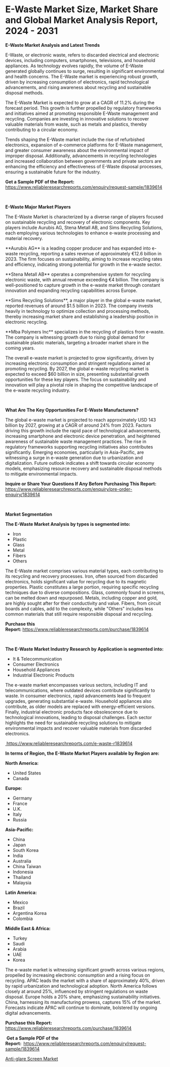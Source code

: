 <p><h1>E-Waste Market Size, Market Share and Global Market Analysis Report, 2024 - 2031</h1></p><p><strong>E-Waste Market Analysis and Latest Trends</strong></p>
<p><p>E-Waste, or electronic waste, refers to discarded electrical and electronic devices, including computers, smartphones, televisions, and household appliances. As technology evolves rapidly, the volume of E-Waste generated globally continues to surge, resulting in significant environmental and health concerns. The E-Waste market is experiencing robust growth, driven by increasing consumption of electronics, rapid technological advancements, and rising awareness about recycling and sustainable disposal methods.</p><p>The E-Waste Market is expected to grow at a CAGR of 11.2% during the forecast period. This growth is further propelled by regulatory frameworks and initiatives aimed at promoting responsible E-Waste management and recycling. Companies are investing in innovative solutions to recover valuable materials from waste, such as metals and plastics, thereby contributing to a circular economy. </p><p>Trends shaping the E-Waste market include the rise of refurbished electronics, expansion of e-commerce platforms for E-Waste management, and greater consumer awareness about the environmental impact of improper disposal. Additionally, advancements in recycling technologies and increased collaboration between governments and private sectors are enhancing the efficiency and effectiveness of E-Waste disposal processes, ensuring a sustainable future for the industry.</p></p>
<p><strong>Get a Sample PDF of the Report:&nbsp;</strong> <a href="https://www.reliableresearchreports.com/enquiry/request-sample/1839614?utm_campaign=34&utm_medium=2&utm_source=Github&utm_content=ia&utm_term=31122024&utm_id=e-waste">https://www.reliableresearchreports.com/enquiry/request-sample/1839614</a></p>
<p>&nbsp;</p>
<p><strong>E-Waste Major Market Players</strong></p>
<p><p>The E-Waste Market is characterized by a diverse range of players focused on sustainable recycling and recovery of electronic components. Key players include Aurubis AG, Stena Metall AB, and Sims Recycling Solutions, each employing various technologies to enhance e-waste processing and material recovery.</p><p>**Aurubis AG** is a leading copper producer and has expanded into e-waste recycling, reporting a sales revenue of approximately €12.6 billion in 2023. The firm focuses on sustainability, aiming to increase recycling rates and efficiency, indicating strong potential for growth in the e-waste sector.</p><p>**Stena Metall AB** operates a comprehensive system for recycling electronic waste, with annual revenue exceeding €4 billion. The company is well-positioned to capture growth in the e-waste market through constant innovation and expanding recycling capabilities across Europe.</p><p>**Sims Recycling Solutions**, a major player in the global e-waste market, reported revenues of around $1.5 billion in 2023. The company invests heavily in technology to optimize collection and processing methods, thereby increasing market share and establishing a leadership position in electronic recycling.</p><p>**Mba Polymers Inc** specializes in the recycling of plastics from e-waste. The company is witnessing growth due to rising global demand for sustainable plastic materials, targeting a broader market share in the coming years.</p><p>The overall e-waste market is projected to grow significantly, driven by increasing electronic consumption and stringent regulations aimed at promoting recycling. By 2027, the global e-waste recycling market is expected to exceed $60 billion in size, presenting substantial growth opportunities for these key players. The focus on sustainability and innovation will play a pivotal role in shaping the competitive landscape of the e-waste recycling industry.</p></p>
<p>&nbsp;</p>
<p><strong>What Are The Key Opportunities For E-Waste Manufacturers?</strong></p>
<p><p>The global e-waste market is projected to reach approximately USD 143 billion by 2027, growing at a CAGR of around 24% from 2023. Factors driving this growth include the rapid pace of technological advancements, increasing smartphone and electronic device penetration, and heightened awareness of sustainable waste management practices. The rise in regulatory frameworks supporting recycling initiatives also contributes significantly. Emerging economies, particularly in Asia-Pacific, are witnessing a surge in e-waste generation due to urbanization and digitalization. Future outlook indicates a shift towards circular economy models, emphasizing resource recovery and sustainable disposal methods to mitigate environmental impacts.</p></p>
<p><strong>Inquire or Share Your Questions If Any Before Purchasing This Report:</strong> <a href="https://www.reliableresearchreports.com/enquiry/pre-order-enquiry/1839614?utm_campaign=34&utm_medium=2&utm_source=Github&utm_content=ia&utm_term=31122024&utm_id=e-waste">https://www.reliableresearchreports.com/enquiry/pre-order-enquiry/1839614</a></p>
<p>&nbsp;</p>
<p><strong>Market Segmentation</strong></p>
<p><strong>The E-Waste Market Analysis by types is segmented into:</strong></p>
<p><ul><li>Iron</li><li>Plastic</li><li>Glass</li><li>Metal</li><li>Fibers</li><li>Others</li></ul></p>
<p><p>The E-Waste market comprises various material types, each contributing to its recycling and recovery processes. Iron, often sourced from discarded electronics, holds significant value for recycling due to its magnetic properties. Plastic constitutes a large portion, requiring specific recycling techniques due to diverse compositions. Glass, commonly found in screens, can be melted down and repurposed. Metals, including copper and gold, are highly sought after for their conductivity and value. Fibers, from circuit boards and cables, add to the complexity, while "Others" includes less common materials that still require responsible disposal and recycling.</p></p>
<p><strong>Purchase this Report:&nbsp;</strong><a href="https://www.reliableresearchreports.com/purchase/1839614?utm_campaign=34&utm_medium=2&utm_source=Github&utm_content=ia&utm_term=31122024&utm_id=e-waste">https://www.reliableresearchreports.com/purchase/1839614</a></p>
<p>&nbsp;</p>
<p><strong>The E-Waste Market Industry Research by Application is segmented into:</strong></p>
<p><ul><li>It & Telecommunication</li><li>Consumer Electronics</li><li>Household Appliances</li><li>Industrial Electronic Products</li></ul></p>
<p><p>The e-waste market encompasses various sectors, including IT and telecommunications, where outdated devices contribute significantly to waste. In consumer electronics, rapid advancements lead to frequent upgrades, generating substantial e-waste. Household appliances also contribute, as older models are replaced with energy-efficient versions. Finally, industrial electronic products face obsolescence due to technological innovations, leading to disposal challenges. Each sector highlights the need for sustainable recycling solutions to mitigate environmental impacts and recover valuable materials from discarded electronics.</p></p>
<p><a href="https://www.reliableresearchreports.com/e-waste-r1839614?utm_campaign=34&utm_medium=2&utm_source=Github&utm_content=ia&utm_term=31122024&utm_id=e-waste">&nbsp;https://www.reliableresearchreports.com/e-waste-r1839614</a></p>
<p><strong>In terms of Region, the E-Waste Market Players available by Region are:</strong></p>
<p>
    <p> <strong> North America: </strong>
        <ul>
            <li>United States</li>
            <li>Canada</li>
        </ul>
        </p> 
    <p> <strong> Europe: </strong>
        <ul>
            <li>Germany</li>
            <li>France</li>
            <li>U.K.</li>
            <li>Italy</li>
            <li>Russia</li>
        </ul>
        </p> 
    <p> <strong> Asia-Pacific: </strong>
        <ul>
            <li>China</li>
            <li>Japan</li>
            <li>South Korea</li>
            <li>India</li>
            <li>Australia</li>
            <li>China Taiwan</li>
            <li>Indonesia</li>
            <li>Thailand</li>
            <li>Malaysia</li>
        </ul>
        </p> 
    <p> <strong> Latin America: </strong>
        <ul>
            <li>Mexico</li>
            <li>Brazil</li>
            <li>Argentina Korea</li>
            <li>Colombia</li>
        </ul>
        </p> 
    <p> <strong> Middle East & Africa: </strong>
        <ul>
            <li>Turkey</li>
            <li>Saudi</li>
            <li>Arabia</li>
            <li>UAE</li>
            <li>Korea</li>
        </ul>
    </p>
    </p>
<p><p>The e-waste market is witnessing significant growth across various regions, propelled by increasing electronic consumption and a rising focus on recycling. APAC leads the market with a share of approximately 40%, driven by rapid urbanization and technological adoption. North America follows closely at around 25%, influenced by stringent regulations on waste disposal. Europe holds a 20% share, emphasizing sustainability initiatives. China, harnessing its manufacturing prowess, captures 15% of the market. Forecasts indicate APAC will continue to dominate, bolstered by ongoing digital advancements.</p></p>
<p><strong>Purchase this Report: </strong><a href="https://www.reliableresearchreports.com/purchase/1839614?utm_campaign=34&utm_medium=2&utm_source=Github&utm_content=ia&utm_term=31122024&utm_id=e-waste">https://www.reliableresearchreports.com/purchase/1839614</a></p>
<p>&nbsp;<strong>Get a Sample PDF of the Report:&nbsp;&nbsp;</strong><a href="https://www.reliableresearchreports.com/enquiry/request-sample/1839614?utm_campaign=34&utm_medium=2&utm_source=Github&utm_content=ia&utm_term=31122024&utm_id=e-waste">https://www.reliableresearchreports.com/enquiry/request-sample/1839614</a></p>
<p><strong></strong></p>
<p><p><a href="https://github.com/guneycigdem35/Market-Research-Report-List-5/blob/main/anti-glare-screen-market.md?utm_campaign=34&utm_medium=2&utm_source=Github&utm_content=ia&utm_term=31122024&utm_id=e-waste">Anti-glare Screen Market</a></p></p>